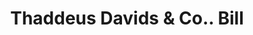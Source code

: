 ---
doi: 10.7916/D8K65W58
date_other: '1850'
date_other_textual: 1850-1859
form: printed ephemera
genre:
- Invoices
name:
- Thaddeus Davids & Co.
object_in_context_url: https://biggert.cul.columbia.edu/items/view/ave_biggert_01132
subject_hierarchical_geographic:
- New York, New York, United States
subject_name:
- Thaddeus Davids & Co.
title: Thaddeus Davids & Co.. Bill
sort_title: Thaddeus Davids & Co.. Bill
call_number: ave_biggert_01132
coordinates:
- 40.71277777777778,-74.00583333333333
pid: ave_biggert_01132
identifiers: ave_biggert_01132
thumbnail: https://derivativo-1.library.columbia.edu/iiif/2/ldpd:344793/full/!256,256/0/native.jpg
permalink: /biggert/ave_biggert_01132/
layout: iiif-image-page
---